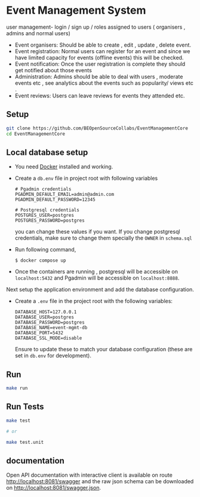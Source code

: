 # Event Management System

user management- login / sign up / roles assigned to users  ( organisers , admins and normal users) 

- Event organisers: Should be able to create , edit , update , delete event. 
- Event registration: Normal users can register for an event and since we have limited capacity for events (offline events) this will be checked. 
- Event notification: Once the user registration is complete they should get notified about those events 
- Administration: Admins should be able to deal with users , moderate events etc , see analytics about the events such as popularity/ views etc .
- Event reviews: Users can leave reviews for events they attended etc.

## Setup

```bash
git clone https://github.com/BEOpenSourceCollabs/EventManagementCore
cd EventManagementCore
```

## Local database setup
- You need [Docker](https://www.docker.com/products/docker-desktop/) installed and working.
- Create a `db.env` file in project root with following variables

    ```text
    # Pgadmin credentials
    PGADMIN_DEFAULT_EMAIL=admin@admin.com
    PGADMIN_DEFAULT_PASSWORD=12345

    # Postgresql credentials
    POSTGRES_USER=postgres
    POSTGRES_PASSWORD=postgres
    ```
  you can change these values if you want. If you change postgresql credentials, make sure to change them specially the `OWNER` in `schema.sql`

- Run following command, 
    ```shell
    $ docker compose up
    ```
- Once the containers are running , postgresql will be accessible on `localhost:5432` and Pgadmin will be accessible on `localhost:8888`. 

Next setup the application environment and add the database configuration.

- Create a `.env` file in the project root with the following variables:

  ```text
  DATABASE_HOST=127.0.0.1
  DATABASE_USER=postgres
  DATABASE_PASSWORD=postgres
  DATABASE_NAME=event-mgmt-db
  DATABASE_PORT=5432
  DATABASE_SSL_MODE=disable
  ```
  Ensure to update these to match your database configuration (these are set in `db.env` for development).

## Run

```bash
make run
```

## Run Tests

```bash
make test

# or 

make test.unit
```

## documentation 

Open API documentation with interactive client is available on route [http://localhost:8081/swagger](http://localhost:8081/swagger) and 
the raw json schema can be downloaded on [http://localhost:8081/swagger.json](http://localhost:8081/swagger.json).
